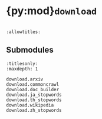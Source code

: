 # {py:mod}`download`

```{py:module} download
```

```{autodoc2-docstring} download
:allowtitles:
```

## Submodules

```{toctree}
:titlesonly:
:maxdepth: 1

download.arxiv
download.commoncrawl
download.doc_builder
download.ja_stopwords
download.th_stopwords
download.wikipedia
download.zh_stopwords
```
